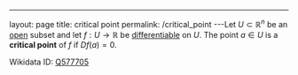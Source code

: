 ---
 layout: page
 title: critical point
 permalink: /critical_point
---Let $U\subset\mathbb R^n$ be an [open](https://defsmath.github.io/DefsMath/open) subset and let $f:U\to\mathbb R$ be [differentiable](https://defsmath.github.io/DefsMath/differentiable) on $U$. The point $a \in U$ is a **critical point** of $f$  if $Df(a) =0$.

Wikidata ID: [Q577705](https://www.wikidata.org/wiki/Q577705)